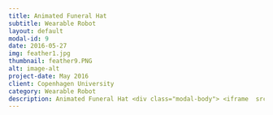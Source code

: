 ```yaml
---
title: Animated Funeral Hat
subtitle: Wearable Robot
layout: default
modal-id: 9
date: 2016-05-27
img: feather1.jpg
thumbnail: feather9.PNG
alt: image-alt
project-date: May 2016
client: Copenhagen University
category: Wearable Robot
description: Animated Funeral Hat <div class="modal-body"> <iframe  src="https://www.youtube.com/embed/V83Chrk1Ps4" frameborder="0" allow="autoplay; encrypted-media" allowfullscreen  class="w3-col" style="width:80%"></iframe> </div> <br> <br ><embed src="img/Wearable.pdf" type="application/pdf" width="900px" height="700px  >  </embed>
---
```

